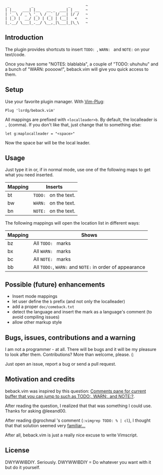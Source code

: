 ```
 _          _                _       ~
| |__   ___| |__   __ _  ___| | __   ~
| '_ \ / _ \ '_ \ / _` |/ __| |/ /   ~
| |_) |  __/ |_) | (_| | (__|   <    ~
|_.__/ \___|_.__/ \__,_|\___|_|\_\   ~

```
                                  

## Introduction

The plugin provides shortcuts to insert `TODO: `, `WARN: ` and `NOTE:` on your
text/code.

Once you have some "NOTES: blablabla", a couple of "TODO: uhuhuhu" and a bunch
of "WARN: poooow!", beback.vim will give you quick access to them.


## Setup

Use your favorite plugin manager. With
[Vim-Plug](https://github.com/junegunn/vim-plug):

```
Plug 'lsrdg/beback.vim'
```

All mappings are prefixed with `<localleader>b`. By default, the localleader is
`,` (comma). If you don't like that, just change that to something else:

```
let g:maplocalleader = "<space>"
```
Now the space bar will be the local leader.

## Usage

Just type it in or, if in normal mode, use one of the following maps to get what
you need inserted.

| Mapping         | Inserts               |
|-----------------|-----------------------|
| <localleader>bt | `TODO: ` on the text. |
| <localleader>bw | `WARN: ` on the text. |
| <localleader>bn | `NOTE: ` on the text. |

The following mappings will open the location list in different ways:

| Mapping         | Shows                                                   |
|-----------------|---------------------------------------------------------|
| <localleader>bz | All `TODO: ` marks                                      |
| <localleader>bx | All `WARN: ` marks                                      |
| <localleader>bc | All `NOTE: ` marks                                      |
| <localleader>bb | All `TODO:`, `WARN:` and `NOTE:` in order of appearance |

## Possible (future) enhancements

- Insert mode mappings
- let user define the `b` prefix (and not only the localleader)
- add a proper `doc/comeback.txt`
- detect the language and insert the mark as a language's comment (to avoid
  compiling issues)
- allow other markup style 

## Bugs, issues, contributions and a warning

I am not a programmer - at all. There will be bugs and it will be my pleasure to
look after them. Contributions? More than welcome, please. (:

Just open an issue, report a bug or send a pull request. 

## Motivation and credits

beback.vim was inspired by this question: 
[Comments pane for current buffer that you can jump to such as TODO:, WARN:, and
NOTE:?](https://vi.stackexchange.com/questions/12419/comments-pane-for-current-buffer-that-you-can-jump-to-such-as-todo-warn-and).

After reading the question, I realized that that was something I could use.
Thanks for asking @leeand00.

After reading @grochmal 's comment (`:vimgrep TODO: % | cl`), I thought that
that solution seemed very
[familiar...](https://github.com/lsrdg/markdumb.vim/blob/master/ftplugin/markdown/headermenu.vim)

After all, beback.vim is just a really nice excuse to write Vimscript.

## License

DWYWWIBDIY. Seriously. DWYWWIBDIY = Do whatever you want with it but do it
yourself.
